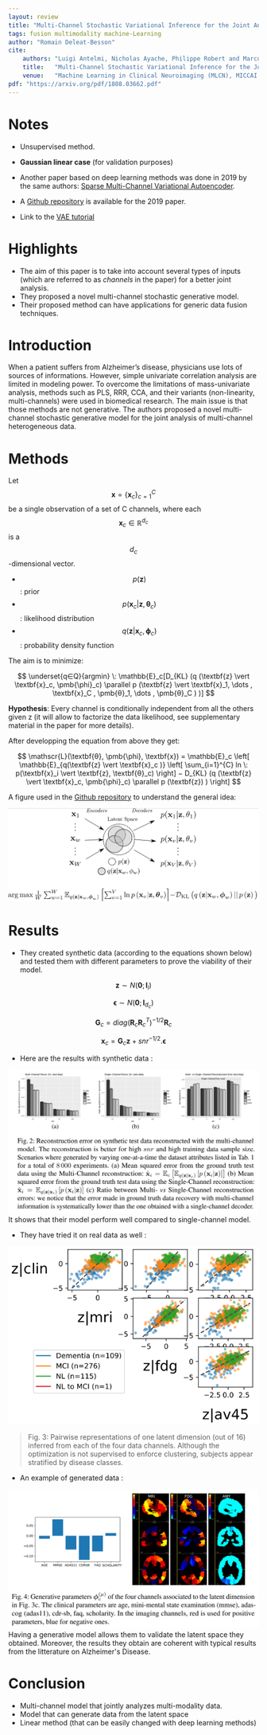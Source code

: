 ```yaml
---
layout: review
title: "Multi-Channel Stochastic Variational Inference for the Joint Analysis of Heterogeneous Biomedical Data in Alzheimer's Disease"
tags: fusion multimodality machine-Learning
author: "Romain Deleat-Besson"
cite:
    authors: "Luigi Antelmi, Nicholas Ayache, Philippe Robert and Marco Lorenzi"
    title:   "Multi-Channel Stochastic Variational Inference for the Joint Analysis of Heterogeneous Biomedical Data in Alzheimer's Disease"
    venue:   "Machine Learning in Clinical Neuroimaging (MLCN), MICCAI Workshop 2018"
pdf: "https://arxiv.org/pdf/1808.03662.pdf"
---
```




# Notes

* Unsupervised method.
* **Gaussian linear case** (for validation purposes)
* Another paper based on deep learning methods was done in 2019 by the same authors: [Sparse Multi-Channel Variational Autoencoder](http://proceedings.mlr.press/v97/antelmi19a/antelmi19a.pdf).
* A [Github repository](https://gitlab.inria.fr/epione_ML/mcvae) is available for the 2019 paper.

* Link to the [VAE tutorial](https://creatis-myriad.github.io/tutorials/2022-09-12-tutorial-vae.html) 


# Highlights

* The aim of this paper is to take into account several types of inputs (which are referred to as _channels_ in the paper) for a better joint analysis.
* They proposed a novel multi-channel stochastic generative model.
* Their proposed method can have applications for generic data fusion techniques.


# Introduction

When a patient suffers from Alzheimer’s disease, physicians use lots of sources of informations. However, simple univariate correlation analysis are limited in modeling power. To overcome the limitations of mass-univariate analysis, methods such as PLS, RRR, CCA, and their variants (non-linearity, multi-channels) were used in biomedical research. The main issue is that those methods are not generative.
The authors proposed a novel multi-channel stochastic generative model for the joint analysis of multi-channel heterogeneous data.


# Methods

Let $$ \textbf{x}  = \{\textbf{x}_c\}_{c=1}^{C} $$ be a single observation of a set of C channels, where each $$ \textbf{x}_c \in \mathbb{R}^{d_c} $$ is a $$ d_c $$-dimensional vector.

* $$ p(\textbf{z}) $$ : prior
* $$ p(\textbf{x}_c \vert \textbf{z}, \pmb{θ}_c) $$ : likelihood distribution
* $$ q(\textbf{z} \vert \textbf{x}_c, \pmb{\phi}_c) $$ : probability density function

The aim is to minimize:

$$ \underset{q∈Q}{argmin} \: \mathbb{E}_c[D_{KL} (q (\textbf{z} \vert \textbf{x}_c, \pmb{\phi}_c) \parallel p (\textbf{z} \vert \textbf{x}_1, \dots , \textbf{x}_C , \pmb{θ}_1, \dots , \pmb{θ}_C ) )] $$

**Hypothesis**: Every channel is conditionally independent from all the others given z (it will allow to factorize the data likelihood, see supplementary material in the paper for more details). 

After developping the equation from above they get:

$$ \mathscr{L}(\textbf{θ}, \pmb{\phi}, \textbf{x}) = \mathbb{E}_c \left[ \mathbb{E}_{q(\textbf{z} \vert \textbf{x}_c )} \left[  \sum_{i=1}^{C} ln \: p(\textbf{x}_i \vert \textbf{z}, \textbf{θ}_c) \right] − D_{KL} (q (\textbf{z} \vert \textbf{x}_c, \pmb{\phi}_c) \parallel p (\textbf{z}) ) \right] $$


A figure used in the [Github repository](https://gitlab.inria.fr/epione_ML/mcvae) to understand the general idea:

![](/collections/images/MCSVI/Multi_Latent_Space.jpg)


# Results

* They created synthetic data (according to the equations shown below) and tested them with different parameters to prove the viability of their model.

$$ \textbf{z} ∼ N (\textbf{0}; \textbf{I}_l) $$

$$ \textbf{ϵ} ∼ N (\textbf{0}; \textbf{I}_{d_c} ) $$

$$ \textbf{G}_c = diag (\textbf{R}_c \textbf{R}_c{^T} ){^{-1/2}}\textbf{R}_c $$

$$ \textbf{x}_c = \textbf{G}_c \textbf{z} + snr{^{−1/2}}.\textbf{ϵ} $$

* Here are the results with synthetic data :

![](/collections/images/MCSVI/results_part_1.jpg)
It shows that their model perform well compared to single-channel model.


* They have tried it on real data as well :

![](/collections/images/MCSVI/results_part_2.jpg)

> Fig. 3: Pairwise representations of one latent dimension (out of 16) inferred from each of the four data channels. Although the optimization is not supervised to enforce clustering, subjects appear stratified by disease classes.


* An example of generated data :

![](/collections/images/MCSVI/results_part_3.jpg)
Having a generative model allows them to validate the latent space they obtained.
Moreover, the results they obtain are coherent with typical results from the litterature on Alzheimer's Disease.


# Conclusion

* Multi-channel model that jointly analyzes multi-modality data.
* Model that can generate data from the latent space
* Linear method (that can be easily changed with deep learning methods)


